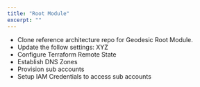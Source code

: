 ```yaml
---
title: "Root Module"
excerpt: ""
---
```

* Clone reference architecture repo for Geodesic Root Module. 
* Update the follow settings: XYZ
* Configure Terraform Remote State
* Establish DNS Zones
* Provision sub accounts
* Setup IAM Credentials to access sub accounts